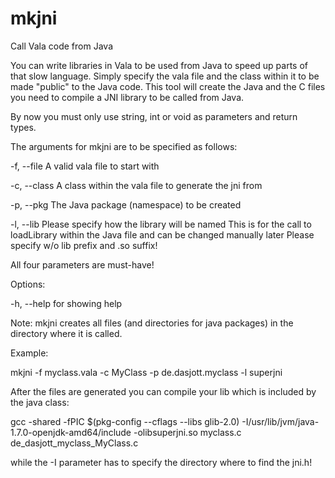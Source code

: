 mkjni
=====

Call Vala code from Java

You can write libraries in Vala to be used from Java to speed up parts of that slow language.
Simply specify the vala file and the class within it to be made "public" to the Java code.
This tool will create the Java and the C files you need to compile a JNI library to be called from Java.

By now you must only use string, int or void as parameters and return types.

The arguments for mkjni are to be specified as follows:

-f, --file <vala file>    A valid vala file to start with

-c, --class <class name>  A class within the vala file to generate the jni from

-p, --pkg <package>       The Java package (namespace) to be created

-l, --lib <lib name>      Please specify how the library will be named
                          This is for the call to loadLibrary within the Java file
                          and can be changed manually later
                          Please specify w/o lib prefix and .so suffix!

All four parameters are must-have!

Options:

-h, --help for showing help

Note: mkjni creates all files (and directories for java packages) in the directory where it is called.

Example:

  mkjni -f myclass.vala -c MyClass -p de.dasjott.myclass -l superjni


After the files are generated you can compile your lib which is included by the java class:

  gcc -shared -fPIC $(pkg-config --cflags --libs glib-2.0) -I/usr/lib/jvm/java-1.7.0-openjdk-amd64/include -olibsuperjni.so myclass.c de_dasjott_myclass_MyClass.c

while the -I parameter has to specify the directory where to find the jni.h!

